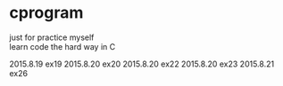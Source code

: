 # cprogram
just for practice myself  
learn code the hard way  in C

2015.8.19  ex19 
2015.8.20  ex20
2015.8.20  ex22
2015.8.20  ex23
2015.8.21  ex26


